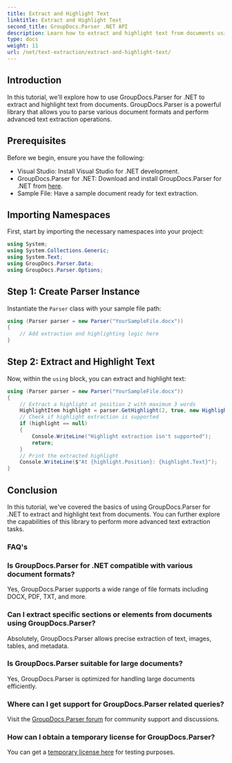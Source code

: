 ```yaml
---
title: Extract and Highlight Text
linktitle: Extract and Highlight Text
second_title: GroupDocs.Parser .NET API
description: Learn how to extract and highlight text from documents using GroupDocs.Parser for .NET. Easy steps for efficient text extraction in your .NET projects.
type: docs
weight: 11
url: /net/text-extraction/extract-and-highlight-text/
---
```

## Introduction
In this tutorial, we'll explore how to use GroupDocs.Parser for .NET to extract and highlight text from documents. GroupDocs.Parser is a powerful library that allows you to parse various document formats and perform advanced text extraction operations.
## Prerequisites
Before we begin, ensure you have the following:
- Visual Studio: Install Visual Studio for .NET development.
- GroupDocs.Parser for .NET: Download and install GroupDocs.Parser for .NET from [here](https://releases.groupdocs.com/parser/net/).
- Sample File: Have a sample document ready for text extraction.

## Importing Namespaces
First, start by importing the necessary namespaces into your project:
```csharp
using System;
using System.Collections.Generic;
using System.Text;
using GroupDocs.Parser.Data;
using GroupDocs.Parser.Options;
```
## Step 1: Create Parser Instance
Instantiate the `Parser` class with your sample file path:
```csharp
using (Parser parser = new Parser("YourSampleFile.docx"))
{
    // Add extraction and highlighting logic here
}
```
## Step 2: Extract and Highlight Text
Now, within the `using` block, you can extract and highlight text:
```csharp
using (Parser parser = new Parser("YourSampleFile.docx"))
{
    // Extract a highlight at position 2 with maximum 3 words
    HighlightItem highlight = parser.GetHighlight(2, true, new HighlightOptions(3));
    // Check if highlight extraction is supported
    if (highlight == null)
    {
        Console.WriteLine("Highlight extraction isn't supported");
        return;
    }
    // Print the extracted highlight
    Console.WriteLine($"At {highlight.Position}: {highlight.Text}");
}
```

## Conclusion
In this tutorial, we've covered the basics of using GroupDocs.Parser for .NET to extract and highlight text from documents. You can further explore the capabilities of this library to perform more advanced text extraction tasks.

### FAQ's
### Is GroupDocs.Parser for .NET compatible with various document formats?
Yes, GroupDocs.Parser supports a wide range of file formats including DOCX, PDF, TXT, and more.
### Can I extract specific sections or elements from documents using GroupDocs.Parser?
Absolutely, GroupDocs.Parser allows precise extraction of text, images, tables, and metadata.
### Is GroupDocs.Parser suitable for large documents?
Yes, GroupDocs.Parser is optimized for handling large documents efficiently.
### Where can I get support for GroupDocs.Parser related queries?
Visit the [GroupDocs.Parser forum](https://forum.groupdocs.com/c/parser/17) for community support and discussions.
### How can I obtain a temporary license for GroupDocs.Parser?
You can get a [temporary license here](https://purchase.groupdocs.com/temporary-license/) for testing purposes.
